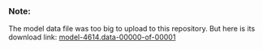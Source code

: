 ### Note:

The model data file was too big to upload to this repository. But here is its download link: [model-4614.data-00000-of-00001](https://1drv.ms/u/s!AhPnfev8m4yejb0LjXLy6tBdCCWPtA?e=uiarCm)
